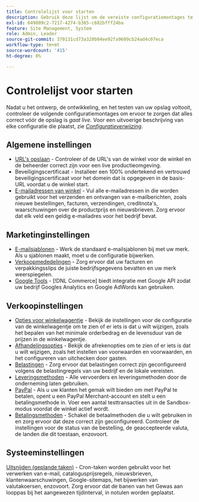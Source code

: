 ```yaml
---
title: Controlelijst voor starten
description: Gebruik deze lijst om de vereiste configuratiemontages te controleren om ervoor te zorgen dat alles correct is alvorens uw opslag aan productie gaat.
exl-id: 649809c2-7217-4274-b365-c682bfff24ba
feature: Site Management, System
role: Admin, Leader
source-git-commit: 370131cd73a320b04ee92fa9609cb24ad4c07eca
workflow-type: tm+mt
source-wordcount: '415'
ht-degree: 0%

---
```


# Controlelijst voor starten

Nadat u het ontwerp, de ontwikkeling, en het testen van uw opslag voltooit, controleer de volgende configuratiemontages om ervoor te zorgen dat alles correct vóór de opslag is _gaat live_. Voor een uitvoerige beschrijving van elke configuratie die plaatst, zie [_Configuratieverwijzing_](../configuration-reference/guide-overview.md).

## Algemene instellingen

- [URL&#39;s opslaan](../stores-purchase/store-urls.md) - Controleer of de URL&#39;s van de winkel voor de winkel en de beheerder correct zijn voor een live productieomgeving.
- Beveiligingscertificaat - Installeer een 100% ondertekend en vertrouwd beveiligingscertificaat voor het domein dat is opgegeven in de basis-URL voordat u de winkel start.
- [E-mailadressen van winkel](../getting-started/store-details.md#store-email-addresses) - Vul alle e-mailadressen in die worden gebruikt voor het verzenden en ontvangen van e-mailberichten, zoals nieuwe bestellingen, facturen, verzendingen, creditnota&#39;s, waarschuwingen over de productprijs en nieuwsbrieven. Zorg ervoor dat elk veld een geldig e-mailadres voor het bedrijf bevat.

## Marketinginstellingen

- [E-mailsjablonen](../systems/email-templates.md) - Werk de standaard e-mailsjablonen bij met uw merk. Als u sjablonen maakt, moet u de configuratie bijwerken.
- [Verkoopmededelingen](../stores-purchase/introduction.md#order-management-and-operations) - Zorg ervoor dat uw facturen en verpakkingsslips de juiste bedrijfsgegevens bevatten en uw merk weerspiegelen.
- [Google Tools](../merchandising-promotions/google-tools.md) - [!DNL Commerce] biedt integratie met Google API zodat uw bedrijf Googles Analytics en Google AdWords kan gebruiken.

## Verkoopinstellingen

- [Opties voor winkelwagentje](../stores-purchase/cart-configuration.md) - Bekijk de instellingen voor de configuratie van de winkelwagentje om te zien of er iets is dat u wilt wijzigen, zoals het bepalen van het minimale orderbedrag en de levensduur van de prijzen in de winkelwagentje.
- [Afhandelingsopties](../stores-purchase/checkout-process.md#checkout-options) - Bekijk de afrekenopties om te zien of er iets is dat u wilt wijzigen, zoals het instellen van voorwaarden en voorwaarden, en het configureren van uitchecken door gasten.
- [Belastingen](../stores-purchase/taxes.md) - Zorg ervoor dat belastingen correct zijn geconfigureerd volgens de belastingregels van uw bedrijf en de lokale vereisten.
- [Leveringsmethoden](../stores-purchase/delivery.md) - Alle vervoerders en leveringsmethoden door de onderneming laten gebruiken.
- [PayPal](../stores-purchase/paypal.md) - Als u uw klanten het gemak wilt bieden om met PayPal te betalen, opent u een PayPal Merchant-account en stelt u een betalingsmethode in. Voer een aantal testtransacties uit in de Sandbox-modus voordat de winkel actief wordt.
- [Betalingsmethoden](../stores-purchase/payments.md) - Schakel de betaalmethoden die u wilt gebruiken in en zorg ervoor dat deze correct zijn geconfigureerd. Controleer de instellingen voor de status van de bestelling, de geaccepteerde valuta, de landen die dit toestaan, enzovoort.

## Systeeminstellingen

[Uitsnijden (geplande taken)](../systems/cron.md) - Cron-taken worden gebruikt voor het verwerken van e-mail, catalogusprijsregels, nieuwsbrieven, klantenwaarschuwingen, Google-sitemaps, het bijwerken van valutakoersen, enzovoort. Zorg ervoor dat de banen van het Gewas aan looppas bij het aangewezen tijdinterval, in notulen worden geplaatst.
